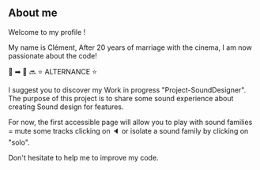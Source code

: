 ## About me
Welcome to my profile !

My name is Clément,
After 20 years of marriage with the cinema, I am now passionate about the code! 

&#127909; &#10145; &#127979;      &#128284;       &#11088; ALTERNANCE &#11088;

I suggest you to discover my Work in progress "Project-SoundDesigner". 
The purpose of this project is to share some sound experience about creating Sound design for features. 

For now, the first accessible page will allow you to play with sound families = mute some tracks clicking on &#128264; or isolate a sound family by clicking on "solo".

Don't hesitate to help me to improve my code.

